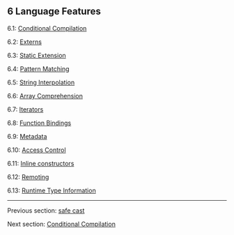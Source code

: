## 6 Language Features

6.1: [Conditional Compilation](lf-condition-compilation.md)

6.2: [Externs](lf-externs.md)

6.3: [Static Extension](lf-static-extension.md)

6.4: [Pattern Matching](lf-pattern-matching.md)

6.5: [String Interpolation](lf-string-interpolation.md)

6.6: [Array Comprehension](lf-array-comprehension.md)

6.7: [Iterators](lf-iterators.md)

6.8: [Function Bindings](lf-function-bindings.md)

6.9: [Metadata](lf-metadata.md)

6.10: [Access Control](lf-access-control.md)

6.11: [Inline constructors](lf-inline-constructor.md)

6.12: [Remoting](lf-remoting.md)

6.13: [Runtime Type Information](lf-rtti.md)

---

Previous section: [safe cast](expression-cast-safe.md)

Next section: [Conditional Compilation](lf-condition-compilation.md)